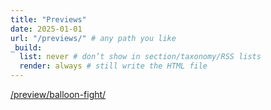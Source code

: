 ```yaml
---
title: "Previews"
date: 2025-01-01
url: "/previews/" # any path you like
_build:
  list: never # don’t show in section/taxonomy/RSS lists
  render: always # still write the HTML file
---
```


[/preview/balloon-fight/](/preview/balloon-fight/)
